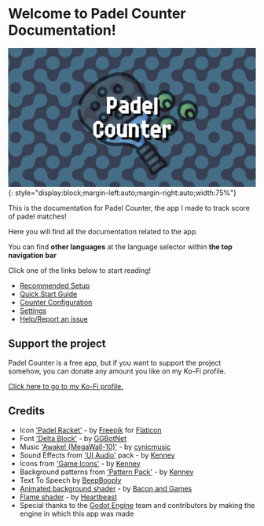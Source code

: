 # Welcome to Padel Counter Documentation!

![Padel Counter](./assets/padelcountertitle.png "Padel Counter"){: style="display:block;margin-left:auto;margin-right:auto;width:75%"}

This is the documentation for Padel Counter, the app I made to track score of padel matches!

Here you will find all the documentation related to the app.

You can find **other languages** at the language selector within **the top navigation bar**

Click one of the links below to start reading!

- [Recommended Setup](./setup.md)
- [Quick Start Guide](./quickstart.md)
- [Counter Configuration](./counter/counter.md)
- [Settings](./settings/index.md)
- [Help/Report an issue](./help.md)

## Support the project

Padel Counter is a free app, but if you want to support the project somehow, you can donate
any amount you like on my Ko-Fi profile.

[Click here to go to my Ko-Fi profile.](https://ko-fi.com/rabidrabid)

## Credits

- Icon ['Padel Racket'](https://www.flaticon.es/iconos-gratis/raqueta-de-padel) - by [Freepik](https://www.freepik.com/) for [Flaticon](https://www.flaticon.es/)
- Font ['Delta Block'](https://ggbot.itch.io/delta-block-font) - by [GGBotNet](https://www.ggbot.net/)
- Music ['Awake! (MegaWall-10)'](https://opengameart.org/content/awake-megawall-10) - by [cynicmusic](https://cynicmusic.com)
- Sound Effects from ['UI Audio'](https://kenney.nl/assets/ui-audio) pack - by [Kenney](https://kenney.nl/)
- Icons from ['Game Icons'](https://kenney.nl/assets/game-icons) - by [Kenney](https://kenney.nl/)
- Background patterns from ['Pattern Pack'](https://kenney.nl/assets/pattern-pack) - by [Kenney](https://kenney.nl/)
- Text To Speech by [BeepBooply](https://beepbooply.com/)
- [Animated background shader](https://www.youtube.com/watch?v=cObwzagwgmA) - by [Bacon and Games](https://www.youtube.com/@baconandgames)
- [Flame shader](https://www.youtube.com/watch?v=sCIr_58NN48) - by [Heartbeast](https://www.youtube.com/@uheartbeast)
- Special thanks to the [Godot Engine](https://godotengine.org) team and contributors by making the engine in which this app was made
